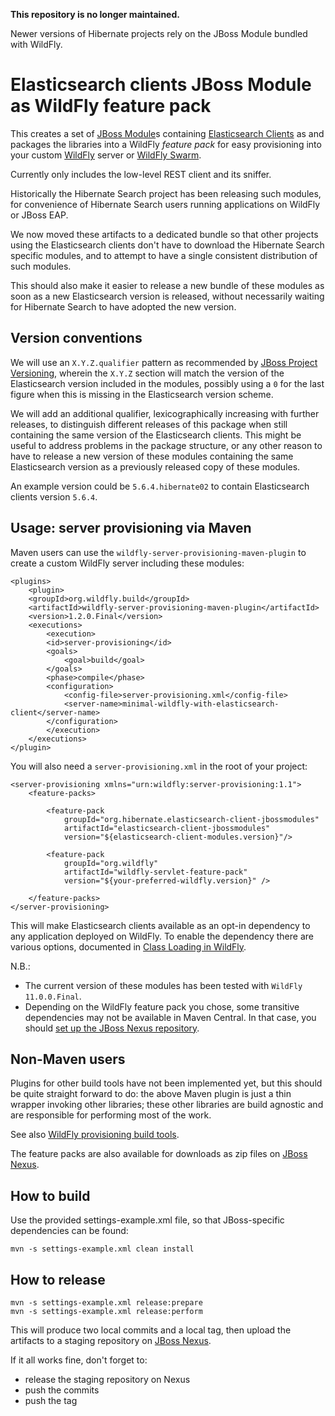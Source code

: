 **This repository is no longer maintained.**

Newer versions of Hibernate projects rely on the JBoss Module bundled with WildFly.

Elasticsearch clients JBoss Module as WildFly feature pack
==========================================================

This creates a set of [JBoss Module](https://jboss-modules.github.io/jboss-modules/manual/)s containing [Elasticsearch Clients](https://github.com/elastic/elasticsearch/tree/master/client) as
and packages the libraries into a WildFly *feature pack* for easy provisioning into your custom [WildFly](http://wildfly.org/) server or [WildFly Swarm](http://wildfly-swarm.io/).

Currently only includes the low-level REST client and its sniffer.

Historically the Hibernate Search project has been releasing such modules,
for convenience of Hibernate Search users running applications on WildFly or JBoss EAP.

We now moved these artifacts to a dedicated bundle so that other projects using the Elasticsearch clients
don't have to download the Hibernate Search specific modules,
and to attempt to have a single consistent distribution of such modules.

This should also make it easier to release a new bundle of these modules
as soon as a new Elasticsearch version is released,
without necessarily waiting for Hibernate Search to have adopted the new version.

## Version conventions

We will use an `X.Y.Z.qualifier` pattern as recommended by
[JBoss Project Versioning](https://developer.jboss.org/wiki/JBossProjectVersioning),
wherein the `X.Y.Z` section will match the version of the Elasticsearch version included in the modules,
possibly using a `0` for the last figure when this is missing in the Elasticsearch version scheme.

We will add an additional qualifier, lexicographically increasing with further releases,
to distinguish different releases of this package when still containing the same version
of the Elasticsearch clients.
This might be useful to address problems in the package structure, or any other reason to have
to release a new version of these modules containing the same Elasticsearch version as a previously
released copy of these modules.

An example version could be `5.6.4.hibernate02` to contain Elasticsearch clients version `5.6.4`.

## Usage: server provisioning via Maven

Maven users can use the `wildfly-server-provisioning-maven-plugin` to create a custom WildFly server including these modules:

	<plugins>
		<plugin>
		<groupId>org.wildfly.build</groupId>
		<artifactId>wildfly-server-provisioning-maven-plugin</artifactId>
		<version>1.2.0.Final</version>
		<executions>
			<execution>
			<id>server-provisioning</id>
			<goals>
				<goal>build</goal>
			</goals>
			<phase>compile</phase>
			<configuration>
				<config-file>server-provisioning.xml</config-file>
				<server-name>minimal-wildfly-with-elasticsearch-client</server-name>
			</configuration>
			</execution>
		</executions>
	</plugin>

You will also need a `server-provisioning.xml` in the root of your project:

	<server-provisioning xmlns="urn:wildfly:server-provisioning:1.1">
		<feature-packs>
	
			<feature-pack
				groupId="org.hibernate.elasticsearch-client-jbossmodules"
				artifactId="elasticsearch-client-jbossmodules"
				version="${elasticsearch-client-modules.version}"/>
	
			<feature-pack
				groupId="org.wildfly"
				artifactId="wildfly-servlet-feature-pack"
				version="${your-preferred-wildfly.version}" />
	
		</feature-packs>
	</server-provisioning>

This will make Elasticsearch clients available as an opt-in dependency to any application deployed on WildFly.
To enable the dependency there are various options, documented in [Class Loading in WildFly](https://docs.jboss.org/author/display/WFLY/Class+Loading+in+WildFly).

N.B.:

* The current version of these modules has been tested with `WildFly 11.0.0.Final`.
* Depending on the WildFly feature pack you chose, some transitive dependencies may not be available in Maven Central.
  In that case, you should [set up the JBoss Nexus repository](https://developer.jboss.org/wiki/MavenGettingStarted-Users).

## Non-Maven users

Plugins for other build tools have not been implemented yet, but this should be quite straight forward to do: the above Maven plugin is just a thin wrapper invoking other libraries; these other libraries are build agnostic and are responsible for performing most of the work.

See also [WildFly provisioning build tools](https://github.com/wildfly/wildfly-build-tools).

The feature packs are also available for downloads as zip files on [JBoss Nexus](https://repository.jboss.org/nexus/index.html#welcome).

## How to build

Use the provided settings-example.xml file, so that JBoss-specific dependencies can be found:

    mvn -s settings-example.xml clean install

## How to release

    mvn -s settings-example.xml release:prepare
    mvn -s settings-example.xml release:perform

This will produce two local commits and a local tag, then upload the artifacts to a staging repository on [JBoss Nexus](https://repository.jboss.org/nexus/index.html#welcome).

If it all works fine, don't forget to:

 * release the staging repository on Nexus
 * push the commits
 * push the tag

